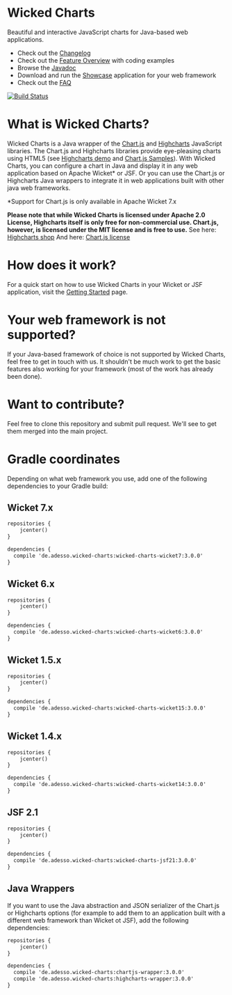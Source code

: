 Wicked Charts
=============
Beautiful and interactive JavaScript charts for Java-based web applications.

 * Check out the [Changelog](https://github.com/adessoAG/wicked-charts/wiki/Changelog)
 * Check out the [Feature Overview](https://github.com/adessoAG/wicked-charts/wiki/Feature-Overview) with coding examples
 * Browse the [Javadoc](http://adessoAG.github.io/wicked-charts/apidocs)
 * Download and run the [Showcase](https://github.com/adessoAG/wicked-charts/wiki/Developer-Info:-Starting-the-Showcase-Application) application for your web framework
 * Check out the [FAQ](https://github.com/adessoAG/wicked-charts/wiki/FAQ)

[![Build Status](https://travis-ci.org/thombergs/wicked-charts.png?branch=master)](https://travis-ci.org/thombergs/wicked-charts)

What is Wicked Charts?
======================
Wicked Charts is a Java wrapper of the [Chart.js](www.chartjs.org) and [Highcharts](www.highcharts.com) JavaScript libraries.
The Chart.js and Highcharts libraries provide eye-pleasing charts using HTML5 (see [Highcharts demo](http://www.highcharts.com/demo) and [Chart.js Samples](http://www.chartjs.org/samples/latest/)).
With Wicked Charts, you can configure a chart in Java and display it in any web application based on Apache Wicket* or JSF. Or you can use the Chart.js or Highcharts Java wrappers to integrate it in web applications built with other java web frameworks.

*Support for Chart.js is only available in Apache Wicket 7.x

**Please note that while Wicked Charts is licensed under Apache 2.0 License, Highcharts itself is only free for non-commercial use. Chart.js, however, is licensed under the MIT license and is free to use.**
See here: [Highcharts shop](http://shop.highsoft.com/highcharts.html)
And here: [Chart.js license](http://www.chartjs.org/docs/latest/notes/license.html)

How does it work?
=================
For a quick start on how to use Wicked Charts in your Wicket or JSF application, visit the [Getting Started](https://github.com/thombergs/wicked-charts/wiki/Getting-Started) page.

Your web framework is not supported?
================================
If your Java-based framework of choice is not supported by Wicked Charts, feel free to get in touch with us. It shouldn't be much work to get the basic features also working for your framework (most of the work has already been done).

Want to contribute?
===================
Feel free to clone this repository and submit pull request. We'll see to get them merged into the main project.

Gradle coordinates
=================
Depending on what web framework you use, add one of the following dependencies to your Gradle build:

Wicket 7.x
---------
```html
repositories {
    jcenter()
}

dependencies {
  compile 'de.adesso.wicked-charts:wicked-charts-wicket7:3.0.0'
}
```

Wicket 6.x
---------
```html
repositories {
    jcenter()
}

dependencies {
  compile 'de.adesso.wicked-charts:wicked-charts-wicket6:3.0.0'
}
```

Wicket 1.5.x
---------
```html
repositories {
    jcenter()
}

dependencies {
  compile 'de.adesso.wicked-charts:wicked-charts-wicket15:3.0.0'
}
```

Wicket 1.4.x
---------
```html
repositories {
    jcenter()
}

dependencies {
  compile 'de.adesso.wicked-charts:wicked-charts-wicket14:3.0.0'
}
```

JSF 2.1
---------
```html
repositories {
    jcenter()
}

dependencies {
  compile 'de.adesso.wicked-charts:wicked-charts-jsf21:3.0.0'
}
```

Java Wrappers
------------
If you want to use the Java abstraction and JSON serializer of the Chart.js or Highcharts options (for example to add them to an application built with a different web framework than Wicket ot JSF), add the following dependencies:
```html
repositories {
    jcenter()
}

dependencies {
  compile 'de.adesso.wicked-charts:chartjs-wrapper:3.0.0'
  compile 'de.adesso.wicked-charts:highcharts-wrapper:3.0.0'
}
```
